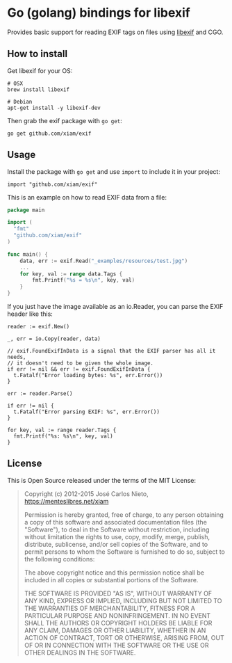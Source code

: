 # Go (golang) bindings for libexif

Provides basic support for reading EXIF tags on files using [libexif][1] and
CGO.

## How to install

Get libexif for your OS:

```
# OSX
brew install libexif

# Debian
apt-get install -y libexif-dev
```

Then grab the exif package with `go get`:

```
go get github.com/xiam/exif
```

## Usage

Install the package with `go get` and use `import` to include it in your
project:

```
import "github.com/xiam/exif"
```

This is an example on how to read EXIF data from a file:

```go
package main

import (
  "fmt"
  "github.com/xiam/exif"
)

func main() {
    data, err := exif.Read("_examples/resources/test.jpg")
    ...
    for key, val := range data.Tags {
        fmt.Printf("%s = %s\n", key, val)
    }
}
```

If you just have the image available as an io.Reader, you can parse the EXIF
header like this:

```
reader := exif.New()

_, err = io.Copy(reader, data)

// exif.FoundExifInData is a signal that the EXIF parser has all it needs,
// it doesn't need to be given the whole image.
if err != nil && err != exif.FoundExifInData {
  t.Fatalf("Error loading bytes: %s", err.Error())
}

err := reader.Parse()

if err != nil {
  t.Fatalf("Error parsing EXIF: %s", err.Error())
}

for key, val := range reader.Tags {
  fmt.Printf("%s: %s\n", key, val)
}
```

## License

This is Open Source released under the terms of the MIT License:

> Copyright (c) 2012-2015 José Carlos Nieto, https://menteslibres.net/xiam
>
> Permission is hereby granted, free of charge, to any person obtaining
> a copy of this software and associated documentation files (the
> "Software"), to deal in the Software without restriction, including
> without limitation the rights to use, copy, modify, merge, publish,
> distribute, sublicense, and/or sell copies of the Software, and to
> permit persons to whom the Software is furnished to do so, subject to
> the following conditions:
>
> The above copyright notice and this permission notice shall be
> included in all copies or substantial portions of the Software.
>
> THE SOFTWARE IS PROVIDED "AS IS", WITHOUT WARRANTY OF ANY KIND,
> EXPRESS OR IMPLIED, INCLUDING BUT NOT LIMITED TO THE WARRANTIES OF
> MERCHANTABILITY, FITNESS FOR A PARTICULAR PURPOSE AND
> NONINFRINGEMENT. IN NO EVENT SHALL THE AUTHORS OR COPYRIGHT HOLDERS BE
> LIABLE FOR ANY CLAIM, DAMAGES OR OTHER LIABILITY, WHETHER IN AN ACTION
> OF CONTRACT, TORT OR OTHERWISE, ARISING FROM, OUT OF OR IN CONNECTION
> WITH THE SOFTWARE OR THE USE OR OTHER DEALINGS IN THE SOFTWARE.

[1]: http://libexif.sourceforge.net/
